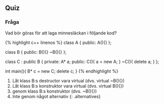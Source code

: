 ## Quiz

### Fråga 

Vad bör göras för att laga minnesläckan i följande kod?

{% highlight c++ linenos %}
class A {
public:
	A(){}
};

class B {
public:
	B(){}
	~B(){}
};

class C : public B {
private:
	A* a;
public:
	C(){ a = new A; }
	~C(){ delete a; }
};

int main(){
	B* c = new C;
	delete c;
}
{% endhighlight %}

1. Låt klass B:s destructor vara virtual (dvs. virtual ~B(){})
2. Låt klass B:s konstruktor vara virtual (dvs. virtual B(){})
3. genom klass B:s konstruktor (dvs. ~B(){})
4. Inte genom något alternativ
{: .alternatives}